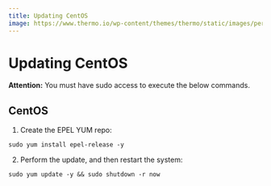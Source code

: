 ```yaml
---
title: Updating CentOS
image: https://www.thermo.io/wp-content/themes/thermo/static/images/perks-5.svg
---
```


# Updating CentOS
**Attention:** You must have sudo access to execute the below commands.
## CentOS
1. Create the EPEL YUM repo:
```
sudo yum install epel-release -y
```
2. Perform the update, and then restart the system:
```
sudo yum update -y && sudo shutdown -r now
```
